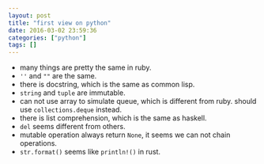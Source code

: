 ```yaml
---
layout: post
title: "first view on python"
date: 2016-03-02 23:59:36
categories: ["python"]
tags: []
---
```


- many things are pretty the same in ruby.
- `''` and `""` are the same.
- there is docstring, which is the same as common lisp.
- `string` and `tuple` are immutable.
- can not use array to simulate queue, which is different from ruby.
should use `collections.deque` instead.
- there is list comprehension, which is the same as haskell.
- `del` seems different from others.
- mutable operation always return `None`, it seems we can not chain operations.
- `str.format()` seems like `println!()` in rust.
